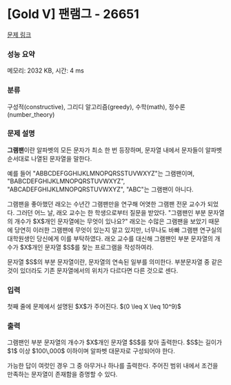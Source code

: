 # [Gold V] 팬램그 - 26651 

[문제 링크](https://www.acmicpc.net/problem/26651) 

### 성능 요약

메모리: 2032 KB, 시간: 4 ms

### 분류

구성적(constructive), 그리디 알고리즘(greedy), 수학(math), 정수론(number_theory)

### 문제 설명

<p><strong>그램팬</strong>이란 알파벳의 모든 문자가 최소 한 번 등장하며, 문자열 내에서 문자들이 알파벳 순서대로 나열된 문자열을 말한다.</p>

<p>예를 들어 "ABBCDEFGGHIJKLMNOPQRSSTUVWXYZ"는 그램팬이며, "BABCDEFGHIJKLMNOPQRSTUVWXYZ", "ABCADEFGHIJKLMNOPQRSTUVWXYZ", "ABC"는 그램팬이 아니다.</p>

<p>그램팬을 좋아했던 래오는 수년간 그램팬만을 연구해 어엿한 그램팬 전문 교수가 되었다. 그러던 어느 날, 래오 교수는 한 학생으로부터 질문을 받았다. "그램팬인 부분 문자열의 개수가 $X$개인 문자열에는 무엇이 있나요?" 래오는 수많은 그램팬을 보았기 때문에 당연히 이러한 그램팬에 무엇이 있는지 알고 있지만, 너무나도 바빠 그램팬 연구실의 대학원생인 당신에게 이를 부탁하였다. 래오 교수를 대신해 그램팬인 부분 문자열의 개수가 $X$개인 문자열 $S$를 찾는 프로그램을 작성하여라.</p>

<p>문자열 $S$의 부분 문자열이란, 문자열의 연속된 일부를 의미한다. 부분문자열 중 같은 것이 있더라도 기존 문자열에서의 위치가 다르다면 다른 것으로 센다.</p>

### 입력 

 <p>첫째 줄에 문제에서 설명된 $X$가 주어진다. $(0 \leq X \leq 10^9)$</p>

### 출력 

 <p>그램팬인 부분 문자열의 개수가 $X$개인 문자열 $S$를 찾아 출력한다. $S$는 길이가 $1$ 이상 $100\,000$ 이하이며 알파벳 대문자로 구성되어야 한다.</p>

<p>가능한 답이 여럿인 경우 그 중 아무거나 하나를 출력한다. 주어진 범위 내에서 조건을 만족하는 문자열이 존재함을 증명할 수 있다.</p>

